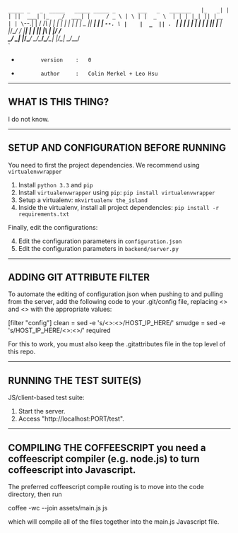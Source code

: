` _____ _   _  _____   _____ _____ _       ___   _   _______  
|_   _| | | ||  ___| |_   _/  ___| |     / _ \ | \ | |  _  \ 
  | | | |_| || |__     | | \ `--.| |    / /_\ \|  \| | | | | 
  | | |  _  ||  __|    | |  `--. \ |    |  _  || . ` | | | | 
  | | | | | || |___   _| |_/\__/ / |____| | | || |\  | |/ /  
  \_/ \_| |_/\____/   \___/\____/\_____/\_| |_/\_| \_/___/   
`
- 			 version  	:	0
-			 author 	:	Colin Merkel + Leo Hsu

----------------------------------------------------
WHAT IS THIS THING?
----------------------------------------------------

I do not know.

----------------------------------------------------
SETUP AND CONFIGURATION BEFORE RUNNING
----------------------------------------------------

You need to first the project dependencies. We recommend using `virtualenvwrapper`

1. Install `python 3.3` and `pip`
2. Install `virtualenvwrapper` using `pip`:
    `pip install virtualenvwrapper`
3. Setup a virtualenv:
    `mkvirtualenv the_island`
3. Inside the virtualenv, install all project dependencies:
    `pip install -r requirements.txt`

Finally, edit the configurations:

4. Edit the configuration parameters in `configuration.json`
5. Edit the configuration parameters in `backend/server.py`

----------------------------------------------------
ADDING GIT ATTRIBUTE FILTER
----------------------------------------------------

To automate the editing of configuration.json when pushing to and pulling from the server, add the following code to your .git/config file, replacing <<host>> and <<port>> with the appropriate values:

[filter "config"]
	clean = sed -e 's/<<host>>:<<port>>/HOST_IP_HERE/'
	smudge = sed -e 's/HOST_IP_HERE/<<host>>:<<port>>/'
	required

For this to work, you must also keep the .gitattributes file in the top level of this repo. 

----------------------------------------------------
RUNNING THE TEST SUITE(S)
----------------------------------------------------

JS/client-based test suite:

1. Start the server.
2. Access "http://localhost:PORT/test".

----------------------------------------------------
COMPILING THE COFFEESCRIPT
you need a coffeescript compiler (e.g. node.js) to 
turn coffeescript into Javascript.
----------------------------------------------------

The preferred coffeescript compile routing is to move into the code directory, then run

coffee -wc --join assets/main.js js

which will compile all of the files together into the main.js Javascript file.
